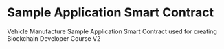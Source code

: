 # Sample Application Smart Contract
Vehicle Manufacture Sample Application Smart Contract used for creating Blockchain Developer Course V2 
